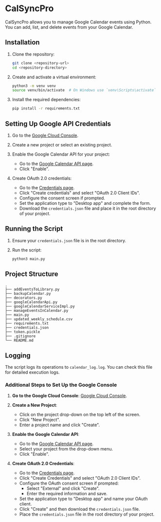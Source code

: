
# CalSyncPro

CalSyncPro allows you to manage Google Calendar events using Python. You can add, list, and delete events from your Google Calendar.

## Installation

1. Clone the repository:
   ```bash
   git clone <repository-url>
   cd <repository-directory>
   ```

2. Create and activate a virtual environment:
   ```bash
   python3 -m venv venv
   source venv/bin/activate  # On Windows use `venv\Scripts\activate`
   ```

3. Install the required dependencies:
   ```bash
   pip install -r requirements.txt
   ```

## Setting Up Google API Credentials

1. Go to the [Google Cloud Console](https://console.cloud.google.com/).

2. Create a new project or select an existing project.

3. Enable the Google Calendar API for your project:
   - Go to the [Google Calendar API page](https://console.developers.google.com/apis/library/calendar.googleapis.com).
   - Click "Enable".

4. Create OAuth 2.0 credentials:
   - Go to the [Credentials page](https://console.developers.google.com/apis/credentials).
   - Click "Create credentials" and select "OAuth 2.0 Client IDs".
   - Configure the consent screen if prompted.
   - Set the application type to "Desktop app" and complete the form.
   - Download the `credentials.json` file and place it in the root directory of your project.

## Running the Script

1. Ensure your `credentials.json` file is in the root directory.

2. Run the script:
   ```bash
   python3 main.py
   ```

## Project Structure

```
.
├── addEventsToLibrary.py
├── backupCalendar.py
├── decorators.py
├── googleCalendarApi.py
├── googleCalendarServiceImpl.py
├── manageEventsInCalendar.py
├── main.py
├── updated_weekly_schedule.csv
├── requirements.txt
├── credentials.json
├── token.pickle
├── .gitignore
└── README.md
```

## Logging

The script logs its operations to `calendar_log.log`. You can check this file for detailed execution logs.



### Additional Steps to Set Up the Google Console

1. **Go to the Google Cloud Console**: [Google Cloud Console](https://console.cloud.google.com/).
2. **Create a New Project**:
   - Click on the project drop-down on the top left of the screen.
   - Click "New Project".
   - Enter a project name and click "Create".

3. **Enable the Google Calendar API**:
   - Go to the [Google Calendar API page](https://console.developers.google.com/apis/library/calendar.googleapis.com).
   - Select your project from the drop-down menu.
   - Click "Enable".

4. **Create OAuth 2.0 Credentials**:
   - Go to the [Credentials page](https://console.developers.google.com/apis/credentials).
   - Click "Create Credentials" and select "OAuth 2.0 Client IDs".
   - Configure the OAuth consent screen if prompted:
     - Select "External" and click "Create".
     - Enter the required information and save.
   - Set the application type to "Desktop app" and name your OAuth client.
   - Click "Create" and then download the `credentials.json` file.
   - Place the `credentials.json` file in the root directory of your project.
